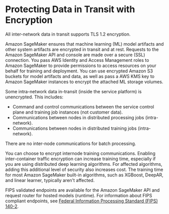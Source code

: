 # Protecting Data in Transit with Encryption<a name="encryption-in-transit"></a>

All inter\-network data in transit supports TLS 1\.2 encryption\.

Amazon SageMaker ensures that machine learning \(ML\) model artifacts and other system artifacts are encrypted in transit and at rest\. Requests to the Amazon SageMaker API and console are made over a secure \(SSL\) connection\. You pass AWS Identity and Access Management roles to Amazon SageMaker to provide permissions to access resources on your behalf for training and deployment\. You can use encrypted Amazon S3 buckets for model artifacts and data, as well as pass a AWS KMS key to Amazon SageMaker instances to encrypt the attached ML storage volumes\.

Some intra\-network data in\-transit \(inside the service platform\) is unencrypted\. This includes:
+ Command and control communications between the service control plane and training job instances \(not customer data\)\.
+ Communications between nodes in distributed processing jobs \(intra\-network\)\.
+ Communications between nodes in distributed training jobs \(intra\-network\)\.

There are no inter\-node communications for batch processing\.

You can choose to encrypt internode training communications\. Enabling inter\-container traffic encryption can increase training time, especially if you are using distributed deep learning algorithms\. For affected algorithms, adding this additional level of security also increases cost\. The training time for most Amazon SageMaker built\-in algorithms, such as XGBoost, DeepAR, and linear learner, typically aren't affected\.

FIPS validated endpoints are available for the Amazon SageMaker API and request router for hosted models \(runtime\)\. For information about FIPS compliant endpoints, see [Federal Information Processing Standard \(FIPS\) 140\-2](https://aws.amazon.com/compliance/fips/)\. 